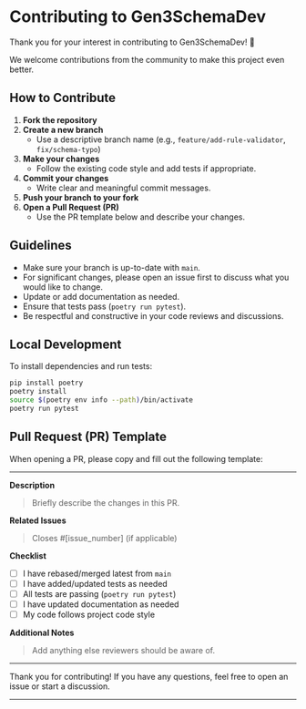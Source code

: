 # Contributing to Gen3SchemaDev

Thank you for your interest in contributing to Gen3SchemaDev! 🎉

We welcome contributions from the community to make this project even better.

## How to Contribute

1. **Fork the repository**
2. **Create a new branch**
   - Use a descriptive branch name (e.g., `feature/add-rule-validator`, `fix/schema-typo`)
3. **Make your changes**
   - Follow the existing code style and add tests if appropriate.
4. **Commit your changes**
   - Write clear and meaningful commit messages.
5. **Push your branch to your fork**
6. **Open a Pull Request (PR)**
   - Use the PR template below and describe your changes.

## Guidelines

- Make sure your branch is up-to-date with `main`.
- For significant changes, please open an issue first to discuss what you would like to change.
- Update or add documentation as needed.
- Ensure that tests pass (`poetry run pytest`).
- Be respectful and constructive in your code reviews and discussions.

## Local Development

To install dependencies and run tests:

```bash
pip install poetry
poetry install
source $(poetry env info --path)/bin/activate
poetry run pytest
```


## Pull Request (PR) Template

When opening a PR, please copy and fill out the following template:

---

**Description**
> Briefly describe the changes in this PR.

**Related Issues**
> Closes #[issue_number] (if applicable)

**Checklist**
- [ ] I have rebased/merged latest from `main`
- [ ] I have added/updated tests as needed
- [ ] All tests are passing (`poetry run pytest`)
- [ ] I have updated documentation as needed
- [ ] My code follows project code style

**Additional Notes**
> Add anything else reviewers should be aware of.

---

Thank you for contributing! If you have any questions, feel free to open an issue or start a discussion.

---


